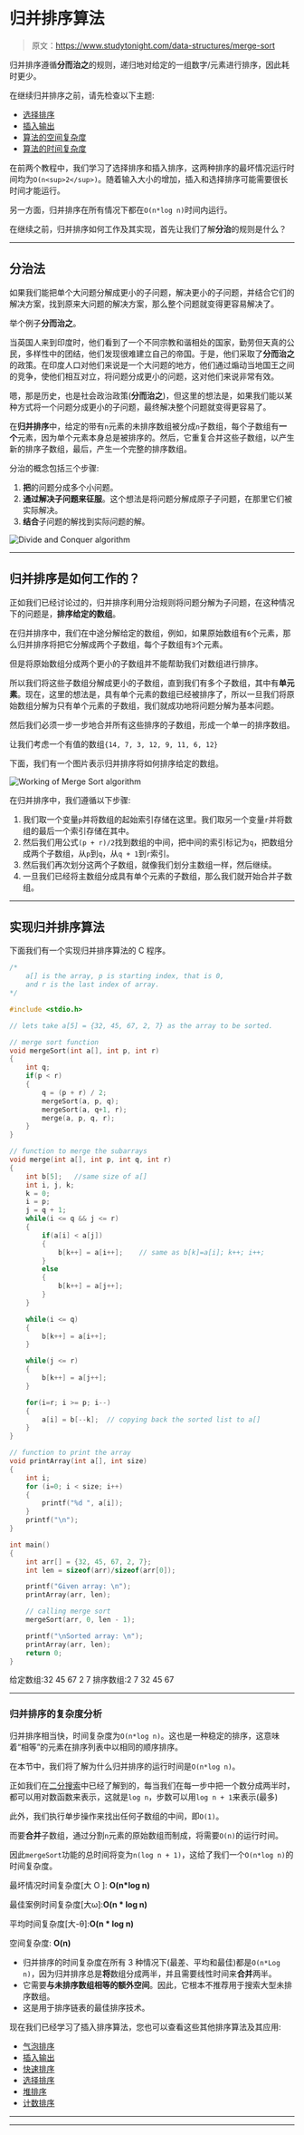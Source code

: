 # 归并排序算法

> 原文：<https://www.studytonight.com/data-structures/merge-sort>

归并排序遵循**分而治之**的规则，递归地对给定的一组数字/元素进行排序，因此耗时更少。

在继续归并排序之前，请先检查以下主题:

*   [选择排序](selection-sorting)
*   [插入输出](insertion-sorting)
*   [算法的空间复杂度](space-complexity-of-algorithms)
*   [算法的时间复杂度](time-complexity-of-algorithms)

在前两个教程中，我们学习了选择排序和插入排序，这两种排序的最坏情况运行时间均为`O(n<sup>2</sup>)`。随着输入大小的增加，插入和选择排序可能需要很长时间才能运行。

另一方面，归并排序在所有情况下都在`O(n*log n)`时间内运行。

在继续之前，归并排序如何工作及其实现，首先让我们了解**分治**的规则是什么？

* * *

## 分治法

如果我们能把单个大问题分解成更小的子问题，解决更小的子问题，并结合它们的解决方案，找到原来大问题的解决方案，那么整个问题就变得更容易解决了。

举个例子**分而治之**。

当英国人来到印度时，他们看到了一个不同宗教和谐相处的国家，勤劳但天真的公民，多样性中的团结，他们发现很难建立自己的帝国。于是，他们采取了**分而治之**的政策。在印度人口对他们来说是一个大问题的地方，他们通过煽动当地国王之间的竞争，使他们相互对立，将问题分成更小的问题，这对他们来说非常有效。

嗯，那是历史，也是社会政治政策(**分而治之**)，但这里的想法是，如果我们能以某种方式将一个问题分成更小的子问题，最终解决整个问题就变得更容易了。

在**归并排序**中，给定的带有`n`元素的未排序数组被分成`n`子数组，每个子数组有**一个**元素，因为单个元素本身总是被排序的。然后，它重复合并这些子数组，以产生新的排序子数组，最后，产生一个完整的排序数组。

分治的概念包括三个步骤:

1.  **把**的问题分成多个小问题。
2.  **通过解决子问题来征服**。这个想法是将问题分解成原子子问题，在那里它们被实际解决。
3.  **结合**子问题的解找到实际问题的解。

![Divide and Conquer algorithm](img/29719fe7d63988246f356b903469e49a.png)

* * *

## 归并排序是如何工作的？

正如我们已经讨论过的，归并排序利用分治规则将问题分解为子问题，在这种情况下的问题是，**排序给定的数组**。

在归并排序中，我们在中途分解给定的数组，例如，如果原始数组有`6`个元素，那么归并排序将把它分解成两个子数组，每个子数组有`3`个元素。

但是将原始数组分成两个更小的子数组并不能帮助我们对数组进行排序。

所以我们将这些子数组分解成更小的子数组，直到我们有多个子数组，其中有**单元素**。现在，这里的想法是，具有单个元素的数组已经被排序了，所以一旦我们将原始数组分解为只有单个元素的子数组，我们就成功地将问题分解为基本问题。

然后我们必须一步一步地合并所有这些排序的子数组，形成一个单一的排序数组。

让我们考虑一个有值的数组`{14, 7, 3, 12, 9, 11, 6, 12}`

下面，我们有一个图片表示归并排序将如何排序给定的数组。

![Working of Merge Sort algorithm](img/7ef5b7e503abf2e57bb9f02561a085e7.png)

在归并排序中，我们遵循以下步骤:

1.  我们取一个变量`p`并将数组的起始索引存储在这里。我们取另一个变量`r`并将数组的最后一个索引存储在其中。
2.  然后我们用公式`(p + r)/2`找到数组的中间，把中间的索引标记为`q`，把数组分成两个子数组，从`p`到`q`，从`q + 1`到`r`索引。
3.  然后我们再次划分这两个子数组，就像我们划分主数组一样，然后继续。
4.  一旦我们已经将主数组分成具有单个元素的子数组，那么我们就开始合并子数组。

* * *

## 实现归并排序算法

下面我们有一个实现归并排序算法的 C 程序。

```cpp
/*  
    a[] is the array, p is starting index, that is 0, 
    and r is the last index of array. 
*/

#include <stdio.h>

// lets take a[5] = {32, 45, 67, 2, 7} as the array to be sorted.

// merge sort function
void mergeSort(int a[], int p, int r)
{
    int q;
    if(p < r)
    {
        q = (p + r) / 2;
        mergeSort(a, p, q);
        mergeSort(a, q+1, r);
        merge(a, p, q, r);
    }
}

// function to merge the subarrays
void merge(int a[], int p, int q, int r)
{
    int b[5];   //same size of a[]
    int i, j, k;
    k = 0;
    i = p;
    j = q + 1;
    while(i <= q && j <= r)
    {
        if(a[i] < a[j])
        {
            b[k++] = a[i++];    // same as b[k]=a[i]; k++; i++;
        }
        else
        {
            b[k++] = a[j++];
        }
    }

    while(i <= q)
    {
        b[k++] = a[i++];
    }

    while(j <= r)
    {
        b[k++] = a[j++];
    }

    for(i=r; i >= p; i--)
    {
        a[i] = b[--k];  // copying back the sorted list to a[]
    } 
}

// function to print the array
void printArray(int a[], int size)
{
    int i;
    for (i=0; i < size; i++)
    {
        printf("%d ", a[i]);
    }
    printf("\n");
}

int main()
{
    int arr[] = {32, 45, 67, 2, 7};
    int len = sizeof(arr)/sizeof(arr[0]);

    printf("Given array: \n");
    printArray(arr, len);

    // calling merge sort
    mergeSort(arr, 0, len - 1);

    printf("\nSorted array: \n");
    printArray(arr, len);
    return 0;
}
```

给定数组:32 45 67 2 7 排序数组:2 7 32 45 67

* * *

### 归并排序的复杂度分析

归并排序相当快，时间复杂度为`O(n*log n)`。这也是一种稳定的排序，这意味着“相等”的元素在排序列表中以相同的顺序排序。

在本节中，我们将了解为什么归并排序的运行时间是`O(n*log n)`。

正如我们在[二分搜索](binary-search-algorithm)中已经了解到的，每当我们在每一步中把一个数分成两半时，都可以用对数函数来表示，这就是`log n`，步数可以用`log n + 1`来表示(最多)

此外，我们执行单步操作来找出任何子数组的中间，即`O(1)`。

而要**合并**子数组，通过分割`n`元素的原始数组而制成，将需要`O(n)`的运行时间。

因此`mergeSort`功能的总时间将变为`n(log n + 1)`，这给了我们一个`O(n*log n)`的时间复杂度。

最坏情况时间复杂度[大 O ]: **O(n*log n)**

最佳案例时间复杂度[大ω]:**O(n * log n)**

平均时间复杂度[大-θ]:**O(n * log n)**

空间复杂度: **O(n)**

*   归并排序的时间复杂度在所有 3 种情况下(最差、平均和最佳)都是`O(n*Log n)`，因为归并排序总是**将**数组分成两半，并且需要线性时间来**合并**两半。
*   它需要**与未排序数组相等的额外空间**。因此，它根本不推荐用于搜索大型未排序数组。
*   这是用于排序链表的最佳排序技术。

现在我们已经学习了插入排序算法，您也可以查看这些其他排序算法及其应用:

*   [气泡排序](bubble-sort)
*   [插入输出](insertion-sorting)
*   [快速排序](quick-sort)
*   [选择排序](selection-sorting)
*   [堆排序](heap-sort)
*   [计数排序](counting-sort)

* * *

* * *